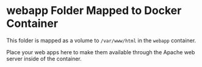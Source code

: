 # webapp Folder Mapped to Docker Container

This folder is mapped as a volume to `/var/www/html` in the `webapp` container.

Place your web apps here to make them available through the Apache web server inside of the container.
